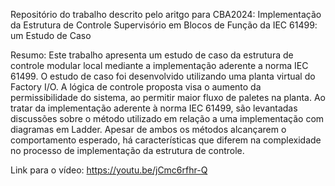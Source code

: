 Repositório do trabalho descrito pelo aritgo para CBA2024: Implementação da Estrutura de Controle Supervisório em Blocos de Função da IEC 61499: um Estudo de Caso

Resumo: Este trabalho apresenta um estudo de caso da estrutura de controle modular local mediante a implementação aderente a norma IEC 61499. O estudo de caso foi desenvolvido utilizando uma planta virtual do Factory I/O. A lógica de controle proposta visa o aumento da permissibilidade do sistema, ao permitir maior fluxo de paletes na planta. Ao tratar da implementação aderente à norma IEC 61499, são levantadas discussões sobre o método utilizado em relação a uma implementação com diagramas em Ladder. Apesar de ambos os métodos alcançarem o comportamento esperado, há características que diferem na complexidade no processo de implementação da estrutura de controle.

Link para o vídeo: https://youtu.be/jCmc6rfhr-Q
